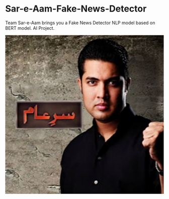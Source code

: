 # Sar-e-Aam-Fake-News-Detector
 Team Sar-e-Aam brings you a Fake News Detector NLP model based on BERT model. AI Project.

<img src="sareaam.jpg" alt="drawing" style="width:600px;"/>
